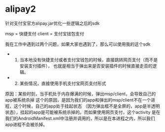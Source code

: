 alipay2
=======

针对支付宝官方alipay.jar优化一些逻辑之后的sdk

msp = 快捷支付
client = 支付宝钱包支付

我在工作中遇到过两个问题，如果大家也遇到了，那么可以使用我的这个sdk

- 1. 当本地没有快捷支付或者支付宝钱包的时候，直接跳转网页支付（而不是安装支付插件），
也就是相当于弹出来是否安装插件的时候直接走否的逻辑。

- 2. 某些情况，直接使用手机支付宝网页支付形式

原因：某些时刻，当手机处于内存爆满的时候，弹出msp/client，会导致自己的app被系统杀掉
这个的原因，是因为我们的app和弹出的msp/client不在一个进程，这个时候，自己的app处于挂起状态
（因为弹出框不是全屏的，app是半透明状态），挂起的app是可能被系统杀掉的。而如果使用网页支付，这个activity
是在我们的AndroidManifest.xml中注册并调用的，所以是在本进程之内，所以我们app进程不会被杀掉。
